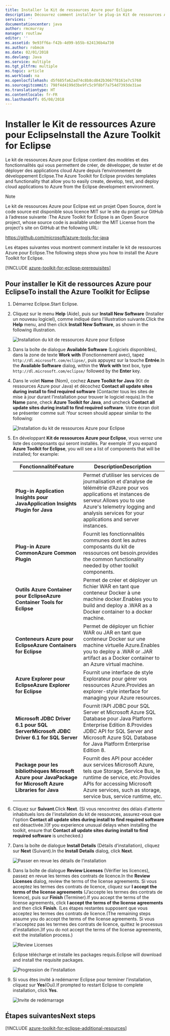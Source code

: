 ```yaml
---
title: Installer le Kit de ressources Azure pour Eclipse
description: Découvrez comment installer le plug-in Kit de ressources Azure pour Eclipse pour créer et déployer des applications cloud sur Azure.
services: ''
documentationcenter: java
author: rmcmurray
manager: routlaw
editor: ''
ms.assetid: 9e93ff6a-f42b-4d99-b55b-624136b4a730
ms.author: robmcm
ms.date: 02/01/2018
ms.devlang: Java
ms.service: multiple
ms.tgt_pltfrm: multiple
ms.topic: article
ms.workload: na
ms.openlocfilehash: d5f685fa62ad74c8b8cd842b3667f8161e7c5760
ms.sourcegitcommit: 798f4d4199d3be9fc5c9f8bf7a754d7393de31ae
ms.translationtype: HT
ms.contentlocale: fr-FR
ms.lasthandoff: 05/08/2018
---
```

# <a name="install-the-azure-toolkit-for-eclipse"></a><span data-ttu-id="d2624-103">Installer le Kit de ressources Azure pour Eclipse</span><span class="sxs-lookup"><span data-stu-id="d2624-103">Install the Azure Toolkit for Eclipse</span></span>

<span data-ttu-id="d2624-104">Le kit de ressources Azure pour Eclipse contient des modèles et des fonctionnalités qui vous permettent de créer, de développer, de tester et de déployer des applications cloud Azure depuis l’environnement de développement Eclipse.</span><span class="sxs-lookup"><span data-stu-id="d2624-104">The Azure Toolkit for Eclipse provides templates and functionality that allow you to easily create, develop, test, and deploy cloud applications to Azure from the Eclipse development environment.</span></span>

> [!NOTE] 
> 
> <span data-ttu-id="d2624-105">Le kit de ressources Azure pour Eclipse est un projet Open Source, dont le code source est disponible sous licence MIT sur le site du projet sur GitHub à l’adresse suivante :</span><span class="sxs-lookup"><span data-stu-id="d2624-105">The Azure Toolkit for Eclipse is an Open Source project, whose source code is available under the MIT License from the project's site on GitHub at the following URL:</span></span> 
> 
> <https://github.com/microsoft/azure-tools-for-java> 
> 

<span data-ttu-id="d2624-106">Les étapes suivantes vous montrent comment installer le kit de ressources Azure pour Eclipse.</span><span class="sxs-lookup"><span data-stu-id="d2624-106">The following steps show you how to install the Azure Toolkit for Eclipse.</span></span>

[!INCLUDE [azure-toolkit-for-eclipse-prerequisites](../includes/azure-toolkit-for-eclipse-prerequisites.md)]

## <a name="to-install-the-azure-toolkit-for-eclipse"></a><span data-ttu-id="d2624-107">Pour installer le Kit de ressources Azure pour Eclipse</span><span class="sxs-lookup"><span data-stu-id="d2624-107">To install the Azure Toolkit for Eclipse</span></span>

1. <span data-ttu-id="d2624-108">Démarrez Eclipse.</span><span class="sxs-lookup"><span data-stu-id="d2624-108">Start Eclipse.</span></span>

1. <span data-ttu-id="d2624-109">Cliquez sur le menu **Help** (Aide), puis sur **Install New Software** (Installer un nouveau logiciel), comme indiqué dans l’illustration suivante.</span><span class="sxs-lookup"><span data-stu-id="d2624-109">Click the **Help** menu, and then click **Install New Software**, as shown in the following illustration.</span></span>
   
   ![Installation du kit de ressources Azure pour Eclipse][01]

1. <span data-ttu-id="d2624-111">Dans la boîte de dialogue **Available Software** (Logiciels disponibles), dans la zone de texte **Work with** (Fonctionnement avec), tapez `http://dl.microsoft.com/eclipse/`, puis appuyez sur la touche **Entrée**.</span><span class="sxs-lookup"><span data-stu-id="d2624-111">In the **Available Software** dialog, within the **Work with** text box, type `http://dl.microsoft.com/eclipse/` followed by the **Enter** key.</span></span>

1. <span data-ttu-id="d2624-112">Dans le volet **Name** (Nom), cochez **Azure Toolkit for Java** (Kit de ressources Azure pour Java) et décochez **Contact all update sites during install to find required software** (Contacter tous les sites de mise à jour durant l’installation pour trouver le logiciel requis).</span><span class="sxs-lookup"><span data-stu-id="d2624-112">In the **Name** pane, check **Azure Toolkit for Java**, and uncheck **Contact all update sites during install to find required software**.</span></span> <span data-ttu-id="d2624-113">Votre écran doit se présenter comme suit :</span><span class="sxs-lookup"><span data-stu-id="d2624-113">Your screen should appear similar to the following:</span></span>
   
   ![Installation du kit de ressources Azure pour Eclipse][02]

1. <span data-ttu-id="d2624-115">En développant **Kit de ressources Azure pour Eclipse**, vous verrez une liste des composants qui seront installés. Par exemple :</span><span class="sxs-lookup"><span data-stu-id="d2624-115">If you expand **Azure Toolkit for Eclipse**, you will see a list of components that will be installed; for example:</span></span>

   | <span data-ttu-id="d2624-116">Fonctionnalité</span><span class="sxs-lookup"><span data-stu-id="d2624-116">Feature</span></span> | <span data-ttu-id="d2624-117">Description</span><span class="sxs-lookup"><span data-stu-id="d2624-117">Description</span></span> | 
   |---|---| 
   | <span data-ttu-id="d2624-118">**Plug-in Application Insights pour Java**</span><span class="sxs-lookup"><span data-stu-id="d2624-118">**Application Insights Plugin for Java**</span></span> | <span data-ttu-id="d2624-119">Permet d’utiliser les services de journalisation et d’analyse de télémétrie d’Azure pour vos applications et instances de serveur.</span><span class="sxs-lookup"><span data-stu-id="d2624-119">Allows you to use Azure's telemetry logging and analysis services for your applications and server instances.</span></span> | 
   | <span data-ttu-id="d2624-120">**Plug-in Azure Common**</span><span class="sxs-lookup"><span data-stu-id="d2624-120">**Azure Common Plugin**</span></span> | <span data-ttu-id="d2624-121">Fournit les fonctionnalités communes dont les autres composants du kit de ressources ont besoin.</span><span class="sxs-lookup"><span data-stu-id="d2624-121">provides the common functionality needed by other toolkit components.</span></span> | 
   | <span data-ttu-id="d2624-122">**Outils Azure Container pour Eclipse**</span><span class="sxs-lookup"><span data-stu-id="d2624-122">**Azure Container Tools for Eclipse**</span></span> | <span data-ttu-id="d2624-123">Permet de créer et déployer un fichier WAR en tant que conteneur Docker à une machine docker.</span><span class="sxs-lookup"><span data-stu-id="d2624-123">Enables you to build and deploy a .WAR as a Docker container to a docker machine.</span></span> | 
   | <span data-ttu-id="d2624-124">**Conteneurs Azure pour Eclipse**</span><span class="sxs-lookup"><span data-stu-id="d2624-124">**Azure Containers for Eclipse**</span></span> | <span data-ttu-id="d2624-125">Permet de déployer un fichier WAR ou JAR en tant que conteneur Docker sur une machine virtuelle Azure.</span><span class="sxs-lookup"><span data-stu-id="d2624-125">Enables you to deploy a .WAR or .JAR artifact as a Docker container to an Azure virtual machine.</span></span> | 
   | <span data-ttu-id="d2624-126">**Azure Explorer pour Eclipse**</span><span class="sxs-lookup"><span data-stu-id="d2624-126">**Azure Explorer for Eclipse**</span></span> | <span data-ttu-id="d2624-127">Fournit une interface de style Explorateur pour gérer vos ressources Azure.</span><span class="sxs-lookup"><span data-stu-id="d2624-127">Provides an explorer-style interface for managing your Azure resources.</span></span> | 
   | <span data-ttu-id="d2624-128">**Microsoft JDBC Driver 6.1 pour SQL Server**</span><span class="sxs-lookup"><span data-stu-id="d2624-128">**Microsoft JDBC Driver 6.1 for SQL Server**</span></span> | <span data-ttu-id="d2624-129">Fournit l’API JDBC pour SQL Server et Microsoft Azure SQL Database pour Java Platform Enterprise Edition 8.</span><span class="sxs-lookup"><span data-stu-id="d2624-129">Provides JDBC API for SQL Server and Microsoft Azure SQL Database for Java Platform Enterprise Edition 8.</span></span> | 
   | <span data-ttu-id="d2624-130">**Package pour les bibliothèques Microsoft Azure pour Java**</span><span class="sxs-lookup"><span data-stu-id="d2624-130">**Package for Microsoft Azure Libraries for Java**</span></span> | <span data-ttu-id="d2624-131">Fournit des API pour accéder aux services Microsoft Azure, tels que Storage, Service Bus, le runtime de service, etc.</span><span class="sxs-lookup"><span data-stu-id="d2624-131">Provides APIs for accessing Microsoft Azure services, such as storage, service bus, service runtime, etc.</span></span> | 

1. <span data-ttu-id="d2624-132">Cliquez sur **Suivant**.</span><span class="sxs-lookup"><span data-stu-id="d2624-132">Click **Next**.</span></span> <span data-ttu-id="d2624-133">(Si vous rencontrez des délais d'attente inhabituels lors de l'installation du kit de ressources, assurez-vous que l'option **Contact all update sites during install to find required software** est désactivée.)</span><span class="sxs-lookup"><span data-stu-id="d2624-133">(If you experience unusual delays when installing the toolkit, ensure that **Contact all update sites during install to find required software** is unchecked.)</span></span>

1. <span data-ttu-id="d2624-134">Dans la boîte de dialogue **Install Details** (Détails d’installation), cliquez sur **Next** (Suivant).</span><span class="sxs-lookup"><span data-stu-id="d2624-134">In the **Install Details** dialog, click **Next**.</span></span>
   
   ![Passer en revue les détails de l’installation][03]

1. <span data-ttu-id="d2624-136">Dans la boîte de dialogue **Review Licenses** (Vérifier les licences), passez en revue les termes des contrats de licence.</span><span class="sxs-lookup"><span data-stu-id="d2624-136">In the **Review Licenses** dialog, review the terms of the license agreements.</span></span> <span data-ttu-id="d2624-137">Si vous acceptez les termes des contrats de licence, cliquez sur **I accept the terms of the license agreements** (J’accepte les termes des contrats de licence), puis sur **Finish** (Terminer).</span><span class="sxs-lookup"><span data-stu-id="d2624-137">If you accept the terms of the license agreements, click **I accept the terms of the license agreements** and then click **Finish**.</span></span> <span data-ttu-id="d2624-138">(Les étapes restantes supposent que vous acceptez les termes des contrats de licence.</span><span class="sxs-lookup"><span data-stu-id="d2624-138">(The remaining steps assume you do accept the terms of the license agreements.</span></span> <span data-ttu-id="d2624-139">Si vous n'acceptez pas les termes des contrats de licence, quittez le processus d'installation.)</span><span class="sxs-lookup"><span data-stu-id="d2624-139">If you do not accept the terms of the license agreements, exit the installation process.)</span></span>
   
   ![Review Licenses][04]
   
   <span data-ttu-id="d2624-141">Eclipse télécharge et installe les packages requis.</span><span class="sxs-lookup"><span data-stu-id="d2624-141">Eclipse will download and install the requisite packages.</span></span>
   
   ![Progression de l’installation][05]

1. <span data-ttu-id="d2624-143">Si vous êtes invité à redémarrer Eclipse pour terminer l’installation, cliquez sur **Yes**(Oui).</span><span class="sxs-lookup"><span data-stu-id="d2624-143">If prompted to restart Eclipse to complete installation, click **Yes**.</span></span>
   
   ![Invite de redémarrage][06]

## <a name="next-steps"></a><span data-ttu-id="d2624-145">Étapes suivantes</span><span class="sxs-lookup"><span data-stu-id="d2624-145">Next steps</span></span>

[!INCLUDE [azure-toolkit-for-eclipse-additional-resources](../includes/azure-toolkit-for-eclipse-additional-resources.md)]

<!-- URL List -->

<!-- Legacy MSDN URL = https://msdn.microsoft.com/library/azure/hh690946.aspx -->

<!-- IMG List -->

[01]: media/azure-toolkit-for-eclipse-installation/eclipse-installation-01.png
[02]: media/azure-toolkit-for-eclipse-installation/eclipse-installation-02.png
[03]: media/azure-toolkit-for-eclipse-installation/eclipse-installation-03.png
[04]: media/azure-toolkit-for-eclipse-installation/eclipse-installation-04.png
[05]: media/azure-toolkit-for-eclipse-installation/eclipse-installation-05.png
[06]: media/azure-toolkit-for-eclipse-installation/eclipse-installation-06.png
